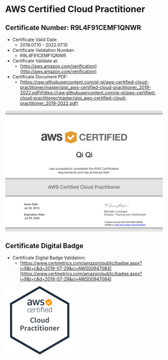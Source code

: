 # AWS Certified Cloud Practitioner

## Certificate Number: R9L4F91CEMF1QNWR
- Certificate Valid Date: 
  - 2019.07.10 - 2022.07.10
- Certificate Validation Number: 
  - R9L4F91CEMF1QNWR
- Certificate Validate at: 
  - [http://aws.amazon.com/verification](http://aws.amazon.com/verification)
- Certificate Document PDF: 
  - [https://raw.githubusercontent.com/qi-qi/aws-certified-cloud-practitioner/master/qiqi_aws-certified-cloud-practitioner_2019-2022.pdf](https://raw.githubusercontent.com/qi-qi/aws-certified-cloud-practitioner/master/qiqi_aws-certified-cloud-practitioner_2019-2022.pdf)

![](https://raw.githubusercontent.com/qi-qi/aws-certified-cloud-practitioner/master/qiqi_aws-certified-cloud-practitioner_2019-2022.png)

## Certificate Digital Badge
- Certificate Digital Badge Validation:
  - [https://www.certmetrics.com/amazon/public/badge.aspx?i=9&t=c&d=2019-07-29&ci=AWS00947084](https://www.certmetrics.com/amazon/public/badge.aspx?i=9&t=c&d=2019-07-29&ci=AWS00947084)

![](https://raw.githubusercontent.com/qi-qi/aws-certified-cloud-practitioner/master/aws-certified-cloud-practitioner-digital-badge.png)
